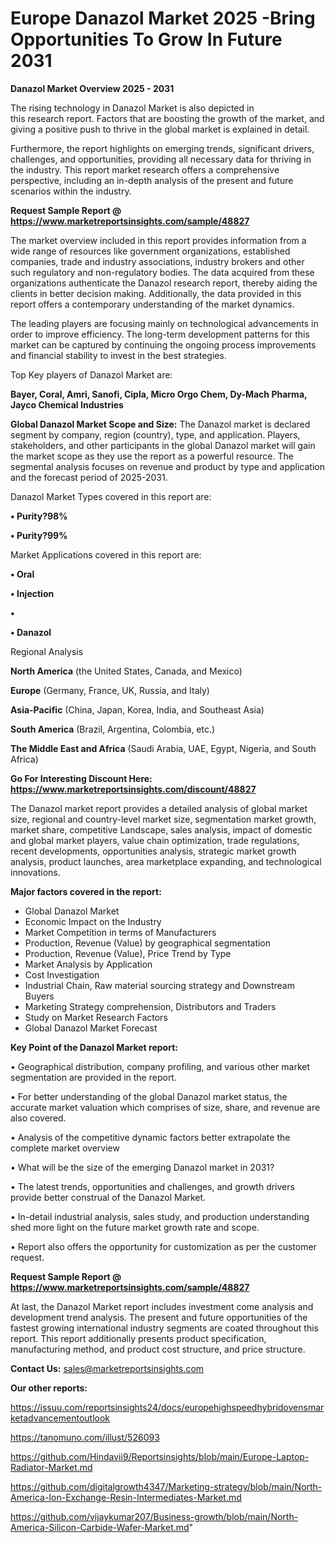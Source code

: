 # Europe Danazol Market 2025 -Bring Opportunities To Grow In Future 2031

<Strong> Danazol Market Overview 2025 - 2031</strong>

The rising technology in Danazol Market is also depicted in this research report. Factors that are boosting the growth of the market, and giving a positive push to thrive in the global market is explained in detail.

Furthermore, the report highlights on emerging trends, significant drivers, challenges, and opportunities, providing all necessary data for thriving in the industry. This report market research offers a comprehensive perspective, including an in-depth analysis of the present and future scenarios within the industry.

<strong>Request Sample Report @ <a href=https://www.marketreportsinsights.com/sample/48827>https://www.marketreportsinsights.com/sample/48827</a></strong>

The market overview included in this report provides information from a wide range of resources like government organizations, established companies, trade and industry associations, industry brokers and other such regulatory and non-regulatory bodies. The data acquired from these organizations authenticate the Danazol research report, thereby aiding the clients in better decision making. Additionally, the data provided in this report offers a contemporary understanding of the market dynamics.

The leading players are focusing mainly on technological advancements in order to improve efficiency. The long-term development patterns for this market can be captured by continuing the ongoing process improvements and financial stability to invest in the best strategies.

Top Key players of Danazol Market are:

<strong>Bayer, Coral, Amri, Sanofi, Cipla, Micro Orgo Chem, Dy-Mach Pharma, Jayco Chemical Industries</strong>

<strong><b>Global Danazol Market Scope and Size:</b></strong>
The Danazol market is declared segment by company, region (country), type, and application. Players, stakeholders, and other participants in the global Danazol market will gain the market scope as they use the report as a powerful resource. The segmental analysis focuses on revenue and product by type and application and the forecast period of 2025-2031.

Danazol Market Types covered in this report are:

<strong>•  Purity?98%

•  Purity?99%</strong>

Market Applications covered in this report are:

<strong>•  Oral

•  Injection

•  

•  Danazol</strong> 

Regional Analysis

<strong>North America</strong> (the United States, Canada, and Mexico)

<strong>Europe</strong> (Germany, France, UK, Russia, and Italy)

<strong>Asia-Pacific</strong> (China, Japan, Korea, India, and Southeast Asia)

<strong>South America</strong> (Brazil, Argentina, Colombia, etc.)

<strong>The Middle East and Africa</strong> (Saudi Arabia, UAE, Egypt, Nigeria, and South Africa)

<strong>Go For Interesting Discount Here: <a href=https://www.marketreportsinsights.com/discount/48827>https://www.marketreportsinsights.com/discount/48827</a></strong>

The Danazol market report provides a detailed analysis of global market size, regional and country-level market size, segmentation market growth, market share, competitive Landscape, sales analysis, impact of domestic and global market players, value chain optimization, trade regulations, recent developments, opportunities analysis, strategic market growth analysis, product launches, area marketplace expanding, and technological innovations.

<strong><b>Major factors covered in the report:</b></strong>
<ul>
  <li>Global Danazol Market </li>
  <li>Economic Impact on the Industry</li>
  <li>Market Competition in terms of Manufacturers</li>
  <li>Production, Revenue (Value) by geographical segmentation</li>
  <li>Production, Revenue (Value), Price Trend by Type</li>
  <li>Market Analysis by Application</li>
  <li>Cost Investigation</li>
  <li>Industrial Chain, Raw material sourcing strategy and Downstream Buyers</li>
  <li>Marketing Strategy comprehension, Distributors and Traders</li>
  <li>Study on Market Research Factors</li>
  <li>Global Danazol Market Forecast</li>
</ul>

<strong><b>Key Point of the Danazol Market report:</b></strong>

• Geographical distribution, company profiling, and various other market segmentation are provided in the report.

• For better understanding of the global Danazol market status, the accurate market valuation which comprises of size, share, and revenue are also covered.

• Analysis of the competitive dynamic factors better extrapolate the complete market overview

• What will be the size of the emerging Danazol market in 2031?

• The latest trends, opportunities and challenges, and growth drivers provide better construal of the Danazol Market.

• In-detail industrial analysis, sales study, and production understanding shed more light on the future market growth rate and scope.

• Report also offers the opportunity for customization as per the customer request.

<strong>Request Sample Report @ <a href=https://www.marketreportsinsights.com/sample/48827>https://www.marketreportsinsights.com/sample/48827</a></strong>

At last, the Danazol Market report includes investment come analysis and development trend analysis. The present and future opportunities of the fastest growing international industry segments are coated throughout this report. This report additionally presents product specification, manufacturing method, and product cost structure, and price structure.

<strong>Contact Us:</strong>
sales@marketreportsinsights.com

<strong>Our other reports:</strong>

<a href=https://issuu.com/reportsinsights24/docs/europehighspeedhybridovensmarketadvancementoutlook>https://issuu.com/reportsinsights24/docs/europehighspeedhybridovensmarketadvancementoutlook</a>

<a href=https://tanomuno.com/illust/526093>https://tanomuno.com/illust/526093</a>

<a href=https://github.com/Hindavii9/Reportsinsights/blob/main/Europe-Laptop-Radiator-Market.md>https://github.com/Hindavii9/Reportsinsights/blob/main/Europe-Laptop-Radiator-Market.md</a>

<a href=https://github.com/digitalgrowth4347/Marketing-strategy/blob/main/North-America-Ion-Exchange-Resin-Intermediates-Market.md>https://github.com/digitalgrowth4347/Marketing-strategy/blob/main/North-America-Ion-Exchange-Resin-Intermediates-Market.md</a>

<a href=https://github.com/vijaykumar207/Business-growth/blob/main/North-America-Silicon-Carbide-Wafer-Market.md>https://github.com/vijaykumar207/Business-growth/blob/main/North-America-Silicon-Carbide-Wafer-Market.md</a>"
